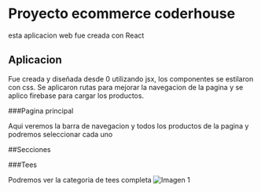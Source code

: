 # Proyecto ecommerce coderhouse

esta aplicacion web fue creada con React

## Aplicacion 

Fue creada y diseñada desde 0 utilizando jsx, los componentes se estilaron con css. Se aplicaron rutas para mejorar la navegacion de la pagina y se aplico firebase para cargar los productos.

###Pagina principal

Aqui veremos la barra de navegacion y todos los productos de la pagina y podremos seleccionar cada uno 

##Secciones

###Tees

Podremos ver la categoria de tees completa
![Imagen 1](image.png)